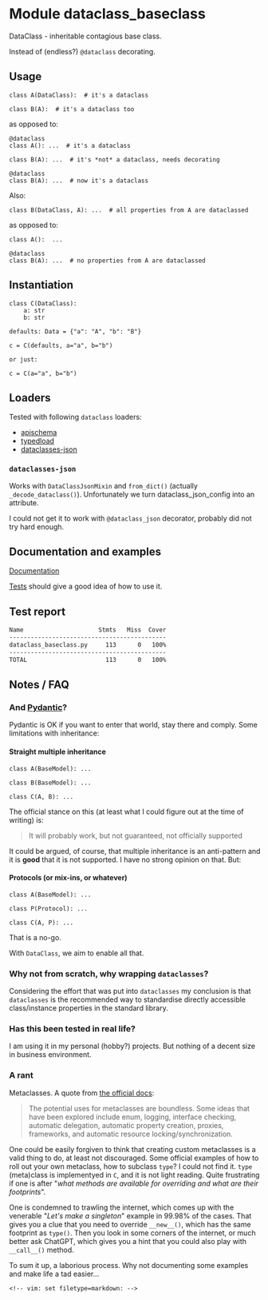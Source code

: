 # Module dataclass_baseclass

DataClass - inheritable contagious base class.

Instead of (endless?) `@dataclass` decorating.

## Usage

    class A(DataClass):  # it's a dataclass

    class B(A):  # it's a dataclass too

as opposed to:

    @dataclass
    class A(): ...  # it's a dataclass

    class B(A): ...  # it's *not* a dataclass, needs decorating

    @dataclass
    class B(A): ...  # now it's a dataclass

Also:

    class B(DataClass, A): ...  # all properties from A are dataclassed

as opposed to:

    class A():  ...

    @dataclass
    class B(A): ...  # no properties from A are dataclassed

## Instantiation

    class C(DataClass):
        a: str
        b: str

    defaults: Data = {"a": "A", "b": "B"}

    c = C(defaults, a="a", b="b")

    or just:

    c = C(a="a", b="b")

## Loaders

Tested with following `dataclass` loaders:

-   [apischema](https://wyfo.github.io/apischema/)
-   [typedload](https://ltworf.codeberg.page/typedload/)
-   [dataclasses-json](https://lidatong.github.io/dataclasses-json)

### `dataclasses-json`

Works with `DataClassJsonMixin` and `from_dict()` (actually
`_decode_dataclass()`). Unfortunately we turn dataclass_json_config into
an attribute.

I could not get it to work with `@dataclass_json` decorator, probably
did not try hard enough.

## Documentation and examples

[Documentation](https://codeberg.org/sledge/dataclass_baseclass.html)

[Tests](https://codeberg.org/sledge/dataclass-baseclass/src/branch/main/tests)
should give a good idea of how to use it.

## Test report

``` sh
Name                     Stmts   Miss  Cover
--------------------------------------------
dataclass_baseclass.py     113      0   100%
--------------------------------------------
TOTAL                      113      0   100%
```

## Notes / FAQ

### And [Pydantic](https://docs.pydantic.dev/)?

Pydantic is OK if you want to enter that world, stay there and comply.
Some limitations with inheritance:

#### Straight multiple inheritance

    class A(BaseModel): ...

    class B(BaseModel): ...

    class C(A, B): ...

The official stance on this (at least what I could figure out at the
time of writing) is:

> It will probably work, but not guaranteed, not officially supported

It could be argued, of course, that multiple inheritance is an
anti-pattern and it is **good** that it is not supported. I have no
strong opinion on that. But:

#### Protocols (or mix-ins, or whatever)

    class A(BaseModel): ...

    class P(Protocol): ...

    class C(A, P): ...

That is a no-go.

With `DataClass`, we aim to enable all that.

### Why not from scratch, why wrapping `dataclasses`?

Considering the effort that was put into `dataclasses` my conclusion is
that `dataclasses` is the recommended way to standardise directly
accessible class/instance properties in the standard library.

### Has this been tested in real life?

I am using it in my personal (hobby?) projects. But nothing of a decent
size in business environment.

### A rant

Metaclasses. A quote from [the official
docs](https://docs.python.org/3/reference/datamodel.html#uses-for-metaclasses):

> The potential uses for metaclasses are boundless. Some ideas that have
> been explored include enum, logging, interface checking, automatic
> delegation, automatic property creation, proxies, frameworks, and
> automatic resource locking/synchronization.

One could be easily forgiven to think that creating custom metaclasses
is a valid thing to do, at least not discouraged. Some official examples
of how to roll out your own metaclass, how to subclass `type`? I could
not find it. `type` (meta)class is implementyed in `C`, and it is not
light reading. Quite frustrating if one is after "*what methods are
available for overriding and what are their footprints*".

One is condemned to trawling the internet, which comes up with the
venerable "*Let's make a singleton*" example in 99.98% of the cases.
That gives you a clue that you need to override `__new__()`, which has
the same footprint as `type()`. Then you look in some corners of the
internet, or much better ask ChatGPT, which gives you a hint that you
could also play with `__call__()` method.

To sum it up, a laborious process. Why not documenting some examples and
make life a tad easier...

```{=html}
<!-- vim: set filetype=markdown: -->
```
